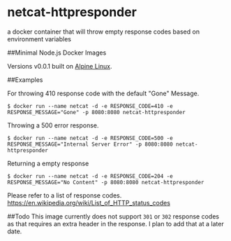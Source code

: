 # netcat-httpresponder
a docker container that will throw empty response codes based on environment variables

##Minimal Node.js Docker Images

Versions v0.0.1
built on [Alpine Linux](https://alpinelinux.org/).


##Examples

For throwing 410 response code with the default "Gone" Message.

    $ docker run --name netcat -d -e RESPONSE_CODE=410 -e RESPONSE_MESSAGE="Gone" -p 8080:8080 netcat-httpresponder

Throwing a 500 error response.

	$ docker run --name netcat -d -e RESPONSE_CODE=500 -e RESPONSE_MESSAGE="Internal Server Error" -p 8080:8080 netcat-httpresponder
	
Returning a empty response

	$ docker run --name netcat -d -e RESPONSE_CODE=204 -e RESPONSE_MESSAGE="No Content" -p 8080:8080 netcat-httpresponder
	
Please refer to a list of response codes.  https://en.wikipedia.org/wiki/List_of_HTTP_status_codes


##Todo
This image currently does not support `301` or `302` response codes as that requires an extra header in the response.  I plan to add that at a later date.